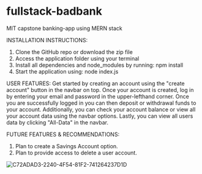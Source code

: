 # fullstack-badbank
MIT capstone banking-app using MERN stack

INSTALLATION INSTRUCTIONS:
1. Clone the GitHub repo or download the zip file
2. Access the application folder using your terminal
3. Install all dependencies and node_modules by running: npm install
4. Start the application using: node index.js

USER FEATURES:
Get started by creating an account using the "create account" button in the navbar on top.
Once your account is created, log in by entering your email and password in the upper-lefthand corner.
Once you are successfully logged in you can then deposit or withdrawal funds to your account. Additionally, you can check your account balance or view all your account data using the navbar options.
Lastly, you can view all users data by clicking "All-Data" in the navbar.

FUTURE FEATURES & RECOMMENDATIONS:
1. Plan to create a Savings Account option.
2. Plan to provide access to delete a user account.


   
![C72ADAD3-2240-4F54-81F2-741264237D1D](https://github.com/jbondi76/fullstack-badbank/assets/146673750/eb375b1c-e5cf-4090-a60d-98cd4c38a4cd)
